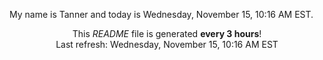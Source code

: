 My name is Tanner and today is Wednesday, November 15, 10:16 AM EST.

<p align="center">This <i>README</i> file is generated <b>every 3 hours</b>!</br>Last refresh: Wednesday, November 15, 10:16 AM EST<br /></p>
